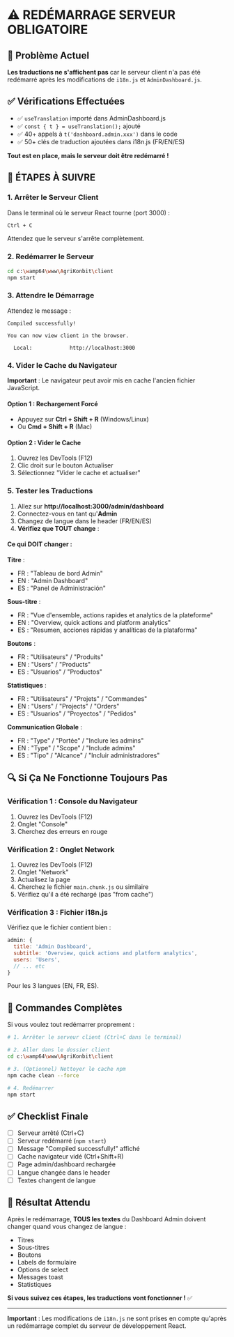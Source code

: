 # ⚠️ REDÉMARRAGE SERVEUR OBLIGATOIRE

## 🔴 Problème Actuel

**Les traductions ne s'affichent pas** car le serveur client n'a pas été redémarré après les modifications de `i18n.js` et `AdminDashboard.js`.

## ✅ Vérifications Effectuées

- ✅ `useTranslation` importé dans AdminDashboard.js
- ✅ `const { t } = useTranslation();` ajouté
- ✅ 40+ appels à `t('dashboard.admin.xxx')` dans le code
- ✅ 50+ clés de traduction ajoutées dans i18n.js (FR/EN/ES)

**Tout est en place, mais le serveur doit être redémarré !**

## 🚀 ÉTAPES À SUIVRE

### 1. Arrêter le Serveur Client

Dans le terminal où le serveur React tourne (port 3000) :

```bash
Ctrl + C
```

Attendez que le serveur s'arrête complètement.

### 2. Redémarrer le Serveur

```bash
cd c:\wamp64\www\AgriKonbit\client
npm start
```

### 3. Attendre le Démarrage

Attendez le message :
```
Compiled successfully!

You can now view client in the browser.

  Local:            http://localhost:3000
```

### 4. Vider le Cache du Navigateur

**Important** : Le navigateur peut avoir mis en cache l'ancien fichier JavaScript.

#### Option 1 : Rechargement Forcé
- Appuyez sur **Ctrl + Shift + R** (Windows/Linux)
- Ou **Cmd + Shift + R** (Mac)

#### Option 2 : Vider le Cache
1. Ouvrez les DevTools (F12)
2. Clic droit sur le bouton Actualiser
3. Sélectionnez "Vider le cache et actualiser"

### 5. Tester les Traductions

1. Allez sur **http://localhost:3000/admin/dashboard**
2. Connectez-vous en tant qu'**Admin**
3. Changez de langue dans le header (FR/EN/ES)
4. **Vérifiez que TOUT change** :

#### Ce qui DOIT changer :

**Titre** :
- FR : "Tableau de bord Admin"
- EN : "Admin Dashboard"
- ES : "Panel de Administración"

**Sous-titre** :
- FR : "Vue d'ensemble, actions rapides et analytics de la plateforme"
- EN : "Overview, quick actions and platform analytics"
- ES : "Resumen, acciones rápidas y analíticas de la plataforma"

**Boutons** :
- FR : "Utilisateurs" / "Produits"
- EN : "Users" / "Products"
- ES : "Usuarios" / "Productos"

**Statistiques** :
- FR : "Utilisateurs" / "Projets" / "Commandes"
- EN : "Users" / "Projects" / "Orders"
- ES : "Usuarios" / "Proyectos" / "Pedidos"

**Communication Globale** :
- FR : "Type" / "Portée" / "Inclure les admins"
- EN : "Type" / "Scope" / "Include admins"
- ES : "Tipo" / "Alcance" / "Incluir administradores"

## 🔍 Si Ça Ne Fonctionne Toujours Pas

### Vérification 1 : Console du Navigateur
1. Ouvrez les DevTools (F12)
2. Onglet "Console"
3. Cherchez des erreurs en rouge

### Vérification 2 : Onglet Network
1. Ouvrez les DevTools (F12)
2. Onglet "Network"
3. Actualisez la page
4. Cherchez le fichier `main.chunk.js` ou similaire
5. Vérifiez qu'il a été rechargé (pas "from cache")

### Vérification 3 : Fichier i18n.js
Vérifiez que le fichier contient bien :

```javascript
admin: {
  title: 'Admin Dashboard',
  subtitle: 'Overview, quick actions and platform analytics',
  users: 'Users',
  // ... etc
}
```

Pour les 3 langues (EN, FR, ES).

## 📝 Commandes Complètes

Si vous voulez tout redémarrer proprement :

```bash
# 1. Arrêter le serveur client (Ctrl+C dans le terminal)

# 2. Aller dans le dossier client
cd c:\wamp64\www\AgriKonbit\client

# 3. (Optionnel) Nettoyer le cache npm
npm cache clean --force

# 4. Redémarrer
npm start
```

## ✅ Checklist Finale

- [ ] Serveur arrêté (Ctrl+C)
- [ ] Serveur redémarré (`npm start`)
- [ ] Message "Compiled successfully!" affiché
- [ ] Cache navigateur vidé (Ctrl+Shift+R)
- [ ] Page admin/dashboard rechargée
- [ ] Langue changée dans le header
- [ ] Textes changent de langue

## 🎯 Résultat Attendu

Après le redémarrage, **TOUS les textes** du Dashboard Admin doivent changer quand vous changez de langue :
- Titres
- Sous-titres
- Boutons
- Labels de formulaire
- Options de select
- Messages toast
- Statistiques

**Si vous suivez ces étapes, les traductions vont fonctionner !** ✅

---

**Important** : Les modifications de `i18n.js` ne sont prises en compte qu'après un redémarrage complet du serveur de développement React.
